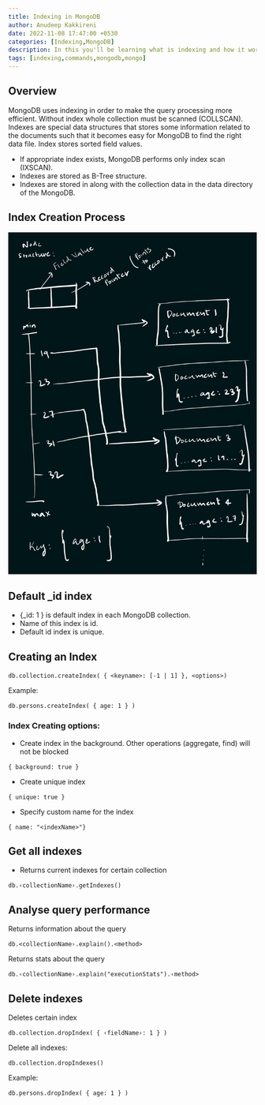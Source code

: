 ```yaml
---
title: Indexing in MongoDB
author: Anudeep Kakkireni
date: 2022-11-08 17:47:00 +0530
categories: [Indexing,MongoDB]
description: In this you'll be learning what is indexing and how it works.
tags: [indexing,commands,mongodb,mongo]
---
```

## Overview
MongoDB uses indexing in order to make the query processing more efficient. Without index whole collection must be scanned (COLLSCAN). Indexes are special data structures that stores some information related to the documents such that it becomes easy for MongoDB to find the right data file. Index stores sorted field values. 
- If appropriate index exists, MongoDB performs only index scan (IXSCAN).
- Indexes are stored as B-Tree structure.
- Indexes are stored in along with the collection data in the data directory of the MongoDB.
## Index Creation Process
![Desktop View](/assets/img/post_images/Index_creation_process.jpg)
## Default _id index
- {_id: 1 } is default index in each MongoDB collection.
- Name of this index is id.
- Default id index is unique.
## Creating an Index
```
db.collection.createIndex( { <keyname>: [-1 | 1] }, <options>)
```
Example:
```
db.persons.createIndex( { age: 1 } )
```
### Index Creating options:
- Create index in the background. Other operations (aggregate, find) will not be blocked
```
{ background: true }
```
- Create unique index
```
{ unique: true }
```
- Specify custom name for the index
```
{ name: "<indexName>"}
```

## Get all indexes
- Returns current indexes for certain collection
```
db.‹collectionName›.getIndexes()
```

## Analyse query performance
Returns information about the query
```
db.<collectionName›.explain().<method>
```
Returns stats about the query
```
db.‹collectionName›.explain("executionStats").‹method>
```

## Delete indexes
Deletes certain index
```
db.collection.dropIndex( { ‹fieldName›: 1 } )
```
Delete all indexes:
```
db.collection.dropIndexes()
```
Example:
```
db.persons.dropIndex( { age: 1 } )
```
